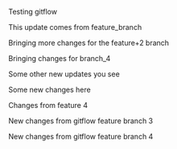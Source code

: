 Testing gitflow

This update comes from feature_branch

Bringing more changes for the feature+2 branch

Bringing changes for branch_4

Some other new updates you see

Some new changes here

Changes from feature 4

New changes from gitflow feature branch 3

New changes from gitflow feature branch 4

